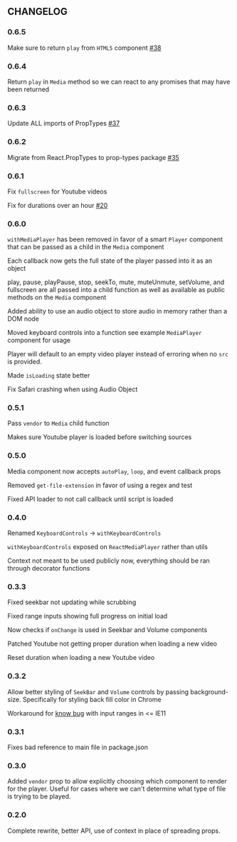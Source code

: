 ## CHANGELOG
### 0.6.5
Make sure to return `play` from `HTML5` component [#38](https://github.com/souporserious/react-media-player/pull/38)

### 0.6.4
Return `play` in `Media` method so we can react to any promises that may have been returned

### 0.6.3
Update ALL imports of PropTypes [#37](https://github.com/souporserious/react-media-player/pull/37)

### 0.6.2
Migrate from React.PropTypes to prop-types package [#35](https://github.com/souporserious/react-media-player/pull/35)

### 0.6.1
Fix `fullscreen` for Youtube videos

Fix for durations over an hour [#20](https://github.com/souporserious/react-media-player/pull/20)

### 0.6.0
`withMediaPlayer` has been removed in favor of a smart `Player` component that can be passed as a child in the `Media` component

Each callback now gets the full state of the player passed into it as an object

play, pause, playPause, stop, seekTo, mute, muteUnmute, setVolume, and fullscreen are all passed into a child function as well as available as public methods on the `Media` component

Added ability to use an audio object to store audio in memory rather than a DOM node

Moved keyboard controls into a function see example `MediaPlayer` component for usage

Player will default to an empty video player instead of erroring when no `src` is provided.

Made `isLoading` state better

Fix Safari crashing when using Audio Object

### 0.5.1
Pass `vendor` to `Media` child function

Makes sure Youtube player is loaded before switching sources

### 0.5.0
Media component now accepts `autoPlay`, `loop`, and event callback props

Removed `get-file-extension` in favor of using a regex and test

Fixed API loader to not call callback until script is loaded

### 0.4.0
Renamed `KeyboardControls` -> `withKeyboardControls`

`withKeyboardControls` exposed on `ReactMediaPlayer` rather than utils

Context not meant to be used publicly now, everything should be ran through decorator functions

### 0.3.3
Fixed seekbar not updating while scrubbing

Fixed range inputs showing full progress on initial load

Now checks if `onChange` is used in Seekbar and Volume components

Patched Youtube not getting proper duration when loading a new video

Reset duration when loading a new Youtube video

### 0.3.2
Allow better styling of `SeekBar` and `Volume` controls by passing background-size. Specifically for styling back fill color in Chrome

Workaround for [know bug](https://github.com/facebook/react/issues/554) with input ranges in <= IE11

### 0.3.1
Fixes bad reference to main file in package.json

### 0.3.0
Added `vendor` prop to allow explicitly choosing which component to render for the player. Useful for cases where we can't determine what type of file is trying to be played.

### 0.2.0
Complete rewrite, better API, use of context in place of spreading props.
